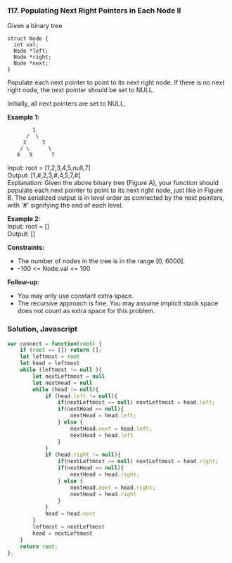 ### 117. Populating Next Right Pointers in Each Node II

Given a binary tree
```
struct Node {
  int val;
  Node *left;
  Node *right;
  Node *next;
}
```
Populate each next pointer to point to its next right node. If there is no next right node, the next pointer should be set to NULL.

Initially, all next pointers are set to NULL.

**Example 1:**
```
        1
      /  \
     2     3
    / \      \
   4   5      7
```
Input: root = [1,2,3,4,5,null,7]\
Output: [1,#,2,3,#,4,5,7,#]\
Explanation: Given the above binary tree (Figure A), your function should populate each next pointer to point to its next right node, just like in Figure B. The serialized output is in level order as connected by the next pointers, with '#' signifying the end of each level.

**Example 2:**\
Input: root = []\
Output: []

**Constraints:**
- The number of nodes in the tree is in the range [0, 6000].
- -100 <= Node.val <= 100

**Follow-up:**
- You may only use constant extra space.
- The recursive approach is fine. You may assume implicit stack space does not count as extra space for this problem.

### Solution, Javascript
```javascript
var connect = function(root) {
    if (root == []) return [];
    let leftmost = root
    let head = leftmost
    while (leftmost != null ){
        let nextLeftmost = null
        let nextHead = null
        while (head != null){
            if (head.left != null){
                if(nextLeftmost == null) nextLeftmost = head.left;
                if(nextHead == null){
                    nextHead = head.left;
                } else {
                    nextHead.next = head.left;
                    nextHead = head.left
                }
            }
            if (head.right != null){
                if(nextLeftmost == null) nextLeftmost = head.right;
                if(nextHead == null){
                    nextHead = head.right;
                } else {
                    nextHead.next = head.right;
                    nextHead = head.right
                }
            }
            head = head.next
        }
        leftmost = nextLeftmost
        head = nextLeftmost
    }
    return root;
};
```